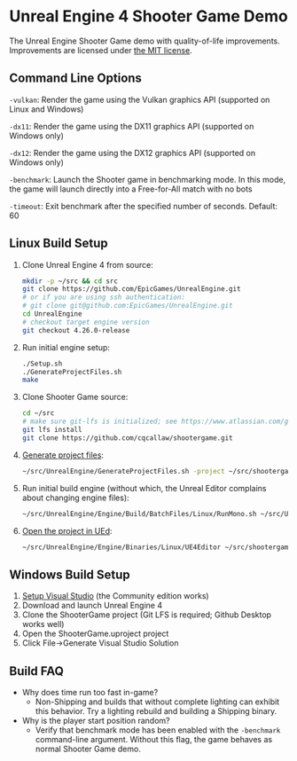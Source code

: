 # Unreal Engine 4 Shooter Game Demo

The Unreal Engine Shooter Game demo with quality-of-life improvements. Improvements are licensed under [the MIT license](https://opensource.org/licenses/MIT).

## Command Line Options

`-vulkan`: Render the game using the Vulkan graphics API (supported on Linux and Windows)

`-dx11`: Render the game using the DX11 graphics API (supported on Windows only)

`-dx12`: Render the game using the DX12 graphics API (supported on Windows only)

`-benchmark`: Launch the Shooter game in benchmarking mode. In this mode, the game will launch directly into a Free-for-All match with no bots

`-timeout`: Exit benchmark after the specified number of seconds. Default: 60

## Linux Build Setup

1. Clone Unreal Engine 4 from source:

   ```bash
   mkdir -p ~/src && cd src
   git clone https://github.com/EpicGames/UnrealEngine.git
   # or if you are using ssh authentication:
   # git clone git@github.com:EpicGames/UnrealEngine.git
   cd UnrealEngine
   # checkout target engine version
   git checkout 4.26.0-release
   ```

2. Run initial engine setup:

   ```bash
   ./Setup.sh
   ./GenerateProjectFiles.sh
   make
   ```

3. Clone Shooter Game source:

   ```bash
   cd ~/src
   # make sure git-lfs is initialized; see https://www.atlassian.com/git/tutorials/git-lfs#installing-git-lfs
   git lfs install
   git clone https://github.com/cqcallaw/shootergame.git
   ```

4. [Generate project files](https://www.ue4community.wiki/Legacy/Building_On_Linux#Generating_project_files_for_your_project):

   ```bash
   ~/src/UnrealEngine/GenerateProjectFiles.sh -project ~/src/shootergame/ShooterGame.uproject -game -engine
   ```

5. Run initial build engine (without which, the Unreal Editor complains about changing engine files):

   ```bash
   ~/src/UnrealEngine/Engine/Build/BatchFiles/Linux/RunMono.sh ~/src/UnrealEngine/Engine/Binaries/DotNET/UnrealBuildTool.exe Development Linux -Project ~/src/shootergame/ShooterGame.uproject -TargetType=Editor -Progress
   ```

6. [Open the project in UEd](https://www.ue4community.wiki/Legacy/Building_On_Linux#Opening_your_project):

   ```bash
   ~/src/UnrealEngine/Engine/Binaries/Linux/UE4Editor ~/src/shootergame/ShooterGame.uproject
   ```

## Windows Build Setup

1. [Setup Visual Studio](https://docs.unrealengine.com/en-US/Programming/Development/VisualStudioSetup/index.html) (the Community edition works)
2. Download and launch Unreal Engine 4
3. Clone the ShooterGame project (Git LFS is required; Github Desktop works well)
4. Open the ShooterGame.uproject project
5. Click File->Generate Visual Studio Solution

## Build FAQ

* Why does time run too fast in-game?
  * Non-Shipping and builds that without complete lighting can exhibit this behavior. Try a lighting rebuild and building a Shipping binary.
* Why is the player start position random?
  * Verify that benchmark mode has been enabled with the `-benchmark` command-line argument. Without this flag, the game behaves as normal Shooter Game demo.
